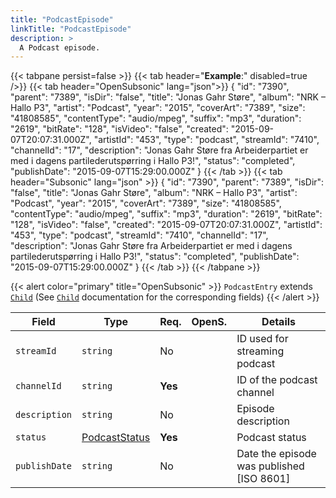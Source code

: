 ```yaml
---
title: "PodcastEpisode"
linkTitle: "PodcastEpisode"
description: >
  A Podcast episode.
---
```


{{< tabpane persist=false >}}
{{< tab header="**Example**:" disabled=true />}}
{{< tab header="OpenSubsonic" lang="json">}}
{
  "id": "7390",
  "parent": "7389",
  "isDir": "false",
  "title": "Jonas Gahr Støre",
  "album": "NRK – Hallo P3",
  "artist": "Podcast",
  "year": "2015",
  "coverArt": "7389",
  "size": "41808585",
  "contentType": "audio/mpeg",
  "suffix": "mp3",
  "duration": "2619",
  "bitRate": "128",
  "isVideo": "false",
  "created": "2015-09-07T20:07:31.000Z",
  "artistId": "453",
  "type": "podcast",
  "streamId": "7410",
  "channelId": "17",
  "description": "Jonas Gahr Støre fra Arbeiderpartiet er med i dagens partilederutspørring i Hallo P3!",
  "status": "completed",
  "publishDate": "2015-09-07T15:29:00.000Z"
}
{{< /tab >}}
{{< tab header="Subsonic" lang="json" >}}
{
  "id": "7390",
  "parent": "7389",
  "isDir": "false",
  "title": "Jonas Gahr Støre",
  "album": "NRK – Hallo P3",
  "artist": "Podcast",
  "year": "2015",
  "coverArt": "7389",
  "size": "41808585",
  "contentType": "audio/mpeg",
  "suffix": "mp3",
  "duration": "2619",
  "bitRate": "128",
  "isVideo": "false",
  "created": "2015-09-07T20:07:31.000Z",
  "artistId": "453",
  "type": "podcast",
  "streamId": "7410",
  "channelId": "17",
  "description": "Jonas Gahr Støre fra Arbeiderpartiet er med i dagens partilederutspørring i Hallo P3!",
  "status": "completed",
  "publishDate": "2015-09-07T15:29:00.000Z"
}
{{< /tab >}}
{{< /tabpane >}}

{{< alert color="primary" title="OpenSubsonic" >}}
`PodcastEntry` extends [`Child`](../child) (See [`Child`](../child) documentation for the corresponding fields)
{{< /alert >}}

| Field         | Type                              | Req.    | OpenS. | Details                                   |
| ------------- | ----------------------------------| ------- | ------ | ----------------------------------------- |
| `streamId`    | `string`                          | No      |        | ID used for streaming podcast             |
| `channelId`   | `string`                          | **Yes** |        | ID of the podcast channel                 |
| `description` | `string`                          | No      |        | Episode description                       |
| `status`      | [PodcastStatus](../podcaststatus) | **Yes** |        | Podcast status                            |
| `publishDate` | `string`                          | No      |        | Date the episode was published [ISO 8601] |

